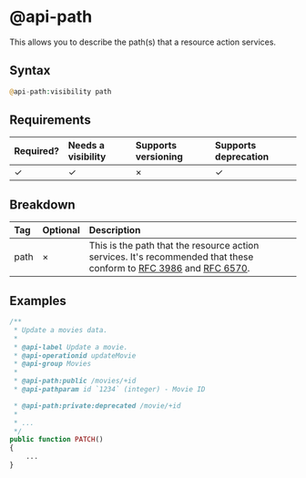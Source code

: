 # @api-path

This allows you to describe the path(s) that a resource action services.

## Syntax
```php
@api-path:visibility path
```

## Requirements
| Required? | Needs a visibility | Supports versioning | Supports deprecation |
| :--- | :--- | :--- | :--- |
| ✓ | ✓ | × | ✓ |

## Breakdown
| Tag | Optional | Description |
| :--- | :--- | :--- |
| path | × | This is the path that the resource action services. It's recommended that these conform to [RFC 3986](https://tools.ietf.org/html/rfc3986) and [RFC 6570](https://tools.ietf.org/html/rfc6570). |

## Examples
```php
/**
 * Update a movies data.
 *
 * @api-label Update a movie.
 * @api-operationid updateMovie
 * @api-group Movies
 *
 * @api-path:public /movies/+id
 * @api-pathparam id `1234` (integer) - Movie ID

 * @api-path:private:deprecated /movie/+id
 *
 * ...
 */
public function PATCH()
{
    ...
}
```
